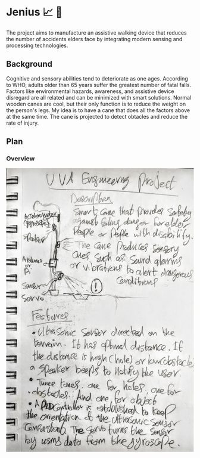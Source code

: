 # Jenius :chart_with_upwards_trend: :closed_umbrella:
The project aims to manufacture an assistive walking device that reduces the number of accidents elders face by integrating modern sensing and processing technologies. 

## Background
Cognitive and sensory abilities tend to deteriorate as one ages. According to WHO, adults older than 65
years suffer the greatest number of fatal falls. Factors like environmental hazards, awareness, and assistive device
disregard are all related and can be minimized with smart solutions. Normal wooden canes are cool, but their only function is to reduce the weight on the person's legs. My idea is to have a cane that does all the factors above at the same time. The cane is projected to detect obtacles and reduce the rate of injury.

## Plan
### Overview
![overview](https://github.com/AhmedAl-Doori/Jenius/blob/master/Documentation/Overview.jpg)
